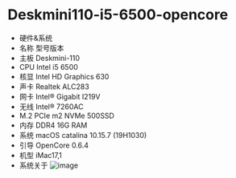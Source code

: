 # Deskmini110-i5-6500-opencore
+ 硬件&系统
+ 名称 型号版本
+ 主板 Deskmini-110
+ CPU  Intel i5 6500
+ 核显 Intel HD Graphics 630
+ 声卡  Realtek ALC283
+ 网卡  Intel® Gigabit I219V
+ 无线 Intel® 7260AC
+ M.2  PCIe m2 NVMe 500SSD
+ 内存 DDR4 16G RAM
+ 系统  macOS catalina 10.15.7 (19H1030)
+ 引导  OpenCore 0.6.4
+ 机型  iMac17,1
+ 系统关于 
![image](https://github.com/github-wang/Hackintosh-Deskmini110-i5-6500-opencore/blob/main/%E6%88%AA%E5%B1%8F2021-05-08%20%E4%B8%8B%E5%8D%889.40.37.png)
